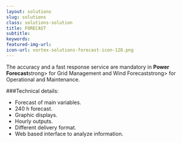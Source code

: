 ```yaml
---
layout: solutions
slug: solutions
class: solutions-solution
title: FORECAST
subtitle:
keywords: 
featured-img-url:
icon-url: vortex-solutions-forecast-icon-128.png
---
```


<p class="lead">The accuracy and a fast response service are mandatory in <strong>Power Forecast</strong>strong> for Grid Management and <strogn>Wind Forecast</strogn>strong> for Operational and Maintenance.</p>

###Technical details: 

- Forecast of main variables.
- 240 h forecast.
- Graphic displays.
- Hourly outputs.
- Different delivery format.
- Web based interface to analyze information.